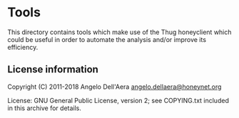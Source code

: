 # Tools

This directory contains tools which make use of the Thug honeyclient
which could be useful in order to automate the analysis and/or improve
its efficiency.

## License information

Copyright (C) 2011-2018 Angelo Dell'Aera <angelo.dellaera@honeynet.org>

License: GNU General Public License, version 2; see COPYING.txt
         included in this archive for details.
